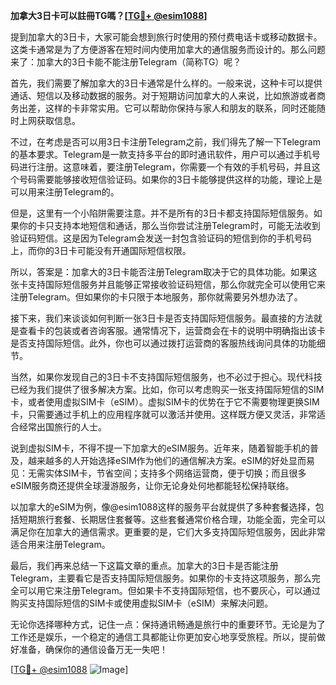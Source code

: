 **加拿大3日卡可以註冊TG嗎？[[TG💪+ @esim1088](https://t.me/s/esim1088)]**

提到加拿大的3日卡，大家可能会想到旅行时使用的预付费电话卡或移动数据卡。这类卡通常是为了方便游客在短时间内使用加拿大的通信服务而设计的。那么问题来了：加拿大的3日卡能不能注册Telegram（简称TG）呢？

首先，我们需要了解加拿大的3日卡通常是什么样的。一般来说，这种卡可以提供通话、短信以及移动数据的服务。对于短期访问加拿大的人来说，比如旅游或者商务出差，这样的卡非常实用。它可以帮助你保持与家人和朋友的联系，同时还能随时上网获取信息。

不过，在考虑是否可以用3日卡注册Telegram之前，我们得先了解一下Telegram的基本要求。Telegram是一款支持多平台的即时通讯软件，用户可以通过手机号码进行注册。这意味着，要注册Telegram，你需要一个有效的手机号码，并且这个号码需要能够接收短信验证码。如果你的3日卡能够提供这样的功能，理论上是可以用来注册Telegram的。

但是，这里有一个小陷阱需要注意。并不是所有的3日卡都支持国际短信服务。如果你的卡只支持本地短信和通话，那么当你尝试注册Telegram时，可能无法收到验证码短信。这是因为Telegram会发送一封包含验证码的短信到你的手机号码上，而你的3日卡可能没有开通国际短信权限。

所以，答案是：加拿大的3日卡能否注册Telegram取决于它的具体功能。如果这张卡支持国际短信服务并且能够正常接收验证码短信，那么你就完全可以使用它来注册Telegram。但如果你的卡只限于本地服务，那你就需要另外想办法了。

接下来，我们来谈谈如何判断一张3日卡是否支持国际短信服务。最直接的方法就是查看卡的包装或者咨询客服。通常情况下，运营商会在卡的说明中明确指出该卡是否支持国际短信。此外，你也可以通过拨打运营商的客服热线询问具体的功能细节。

当然，如果你发现自己的3日卡不支持国际短信服务，也不必过于担心。现代科技已经为我们提供了很多解决方案。比如，你可以考虑购买一张支持国际短信的SIM卡，或者使用虚拟SIM卡（eSIM）。虚拟SIM卡的优势在于它不需要物理更换SIM卡，只需要通过手机上的应用程序就可以激活并使用。这样既方便又灵活，非常适合经常出国旅行的人士。

说到虚拟SIM卡，不得不提一下加拿大的eSIM服务。近年来，随着智能手机的普及，越来越多的人开始选择eSIM作为他们的通信解决方案。eSIM的好处显而易见：无需实体SIM卡，节省空间；支持多个网络运营商，便于切换；而且很多eSIM服务商还提供全球漫游服务，让你无论身处何地都能轻松保持联络。

以加拿大的eSIM为例，像@esim1088这样的服务平台就提供了多种套餐选择，包括短期旅行套餐、长期居住套餐等。这些套餐通常价格合理，功能全面，完全可以满足你在加拿大的通信需求。更重要的是，它们大多支持国际短信服务，因此非常适合用来注册Telegram。

最后，我们再来总结一下这篇文章的重点。加拿大的3日卡是否能注册Telegram，主要看它是否支持国际短信服务。如果你的卡支持这项服务，那么完全可以用它来注册Telegram。但如果卡不支持国际短信，也不要灰心，可以通过购买支持国际短信的SIM卡或使用虚拟SIM卡（eSIM）来解决问题。

无论你选择哪种方式，记住一点：保持通讯畅通是旅行中的重要环节。无论是为了工作还是娱乐，一个稳定的通信工具都能让你更加安心地享受旅程。所以，提前做好准备，确保你的通信设备万无一失吧！

[[TG💪+ @esim1088](https://t.me/s/esim1088) ![Image](https://i.postimg.cc/4NQfJmqS/Snipaste-2025-05-13-00-14-12.png)]